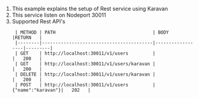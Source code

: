 1. This example explains the setup of Rest service using Karavan
2. This service listen on Nodeport 30011
3. Supported Rest API's
   ```
	| METHOD | PATH                                    | BODY             |RETURN   |
	|--------|-----------------------------------------|------------------|---------|
	| GET    | http://localhost:30011/v1/users         |                  |   200   |
	| GET    | http://localhost:30011/v1/users/karavan |                  |   200   |
	| DELETE | http://localhost:30011/v1/users/karavan |                  |   200   |
    | POST   | http://localhost:30011/v1/users         |{"name":"karavan"}|   202   |
   ```
